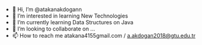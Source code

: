 - 👋 Hi, I’m @atakanakdogann
- 👀 I’m interested in learning New Technologies
- 🌱 I’m currently learning Data Structures on Java
- 💞️ I’m looking to collaborate on ...
- 📫 How to reach me atakana4155gmail.com / a.akdogan2018@gtu.edu.tr

<!---
atakanakdogann/atakanakdogann is a ✨ special ✨ repository because its `README.md` (this file) appears on your GitHub profile.
You can click the Preview link to take a look at your changes.
--->
